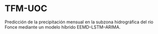 # TFM-UOC
Predicción de la precipitación mensual en la subzona hidrográfica del río Fonce mediante un modelo híbrido EEMD–LSTM–ARIMA.

